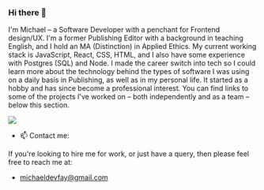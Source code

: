 ### Hi there 👋

I'm Michael – a Software Developer with a penchant for Frontend design/UX. I'm a former Publishing Editor with a background in teaching English, and I hold an MA (Distinction) in Applied Ethics. My current working stack is JavaScript, React, CSS, HTML, and I also have some experience with Postgres (SQL) and Node. I made the career switch into tech so I could learn more about the technology behind the types of software I was using on a daily basis in Publishing, as well as in my personal life. It started as a hobby and has since become a professional interest. You can find links to some of the projects I've worked on – both independently and as a team – below this section.

![](https://media.giphy.com/media/xT9IgzoKnwFNmISR8I/giphy.gif)

- 📫 Contact me:

If you're looking to hire me for work, or just have a query, then please feel free to reach me at: 
- michaeldevfay@gmail.com
